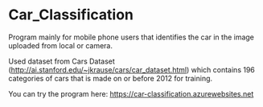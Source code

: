 # Car_Classification
Program mainly for mobile phone users that identifies the car in the image uploaded from local or camera.

Used dataset from Cars Dataset (http://ai.stanford.edu/~jkrause/cars/car_dataset.html) which contains 196 categories of cars
that is made on or before 2012 for training.

You can try the program here: https://car-classification.azurewebsites.net

